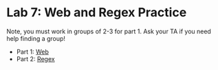 # Lab 7: Web and Regex Practice

Note, you must work in groups of 2-3 for part 1.  Ask your TA if you
need help finding a group!

* Part 1: [Web](part1.md)
* Part 2: [Regex](part2.md)
